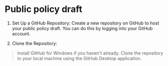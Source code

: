 # Public policy draft

1. Set Up a GitHub Repository:
   Create a new repository on GitHub to host your public policy draft. You can do this by logging into your GitHub account.

2.  Clone the Repository:
   > Install GitHub for Windows if you haven't already.
   > Clone the repository to your local machine using the GitHub Desktop application.
